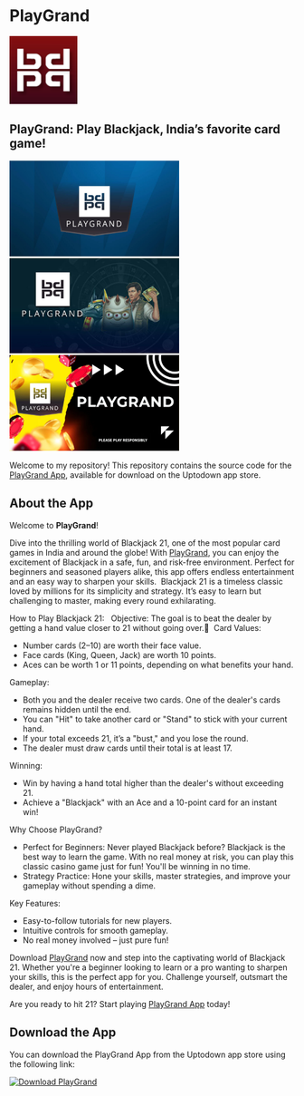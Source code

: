 # PlayGrand 
<img src="playgrand-appicon.png" width="120" alt="Home Screen"> 

## **PlayGrand: Play Blackjack, India’s favorite card game!**
<img src="playgrand-screenshot1.png" width="300" alt="Home Screen">   <img src="playgrand-screenshot2.png" width="300" alt="Home Screen">   <img src="playgrand-screenshot3.png" width="300" alt="Home Screen">

Welcome to my repository! This repository contains the source code for the [PlayGrand App](https://com-jbc-playgrand.en.uptodown.com/android), available for download on the Uptodown app store.

## About the App

Welcome to **PlayGrand**!

Dive into the thrilling world of Blackjack 21, one of the most popular card games in India and around the globe! With [PlayGrand](https://com-jbc-playgrand.en.uptodown.com/android), you can enjoy the excitement of Blackjack in a safe, fun, and risk-free environment. Perfect for beginners and seasoned players alike, this app offers endless entertainment and an easy way to sharpen your skills.  Blackjack 21 is a timeless classic loved by millions for its simplicity and strategy. It’s easy to learn but challenging to master, making every round exhilarating.

How to Play Blackjack 21:  
Objective: The goal is to beat the dealer by getting a hand value closer to 21 without going over. 
Card Values:
* Number cards (2–10) are worth their face value.
* Face cards (King, Queen, Jack) are worth 10 points.
* Aces can be worth 1 or 11 points, depending on what benefits your hand.

Gameplay:
* Both you and the dealer receive two cards. One of the dealer's cards remains hidden until the end.
* You can "Hit" to take another card or "Stand" to stick with your current hand.
* If your total exceeds 21, it’s a "bust," and you lose the round.
* The dealer must draw cards until their total is at least 17.

Winning:
* Win by having a hand total higher than the dealer's without exceeding 21.
* Achieve a "Blackjack" with an Ace and a 10-point card for an instant win!  

Why Choose PlayGrand?
* Perfect for Beginners: Never played Blackjack before? Blackjack is the best way to learn the game. With no real money at risk, you can play this classic casino game just for fun! You'll be winning in no time.
* Strategy Practice: Hone your skills, master strategies, and improve your gameplay without spending a dime.  

Key Features:
* Easy-to-follow tutorials for new players.
* Intuitive controls for smooth gameplay.
* No real money involved – just pure fun!

Download [PlayGrand](https://com-jbc-playgrand.en.uptodown.com/android) now and step into the captivating world of Blackjack 21. Whether you're a beginner looking to learn or a pro wanting to sharpen your skills, this is the perfect app for you. Challenge yourself, outsmart the dealer, and enjoy hours of entertainment.

Are you ready to hit 21? Start playing [PlayGrand App](https://com-jbc-playgrand.en.uptodown.com/android) today!

## Download the App

You can download the PlayGrand App from the Uptodown app store using the following link:

<a href='https://com-jbc-playgrand.en.uptodown.com/android' title='Download PlayGrand' >
                <img src='https://stc.utdstc.com/img/mediakit/download-aao-big-w.png' alt='Download PlayGrand'>
                </a>


